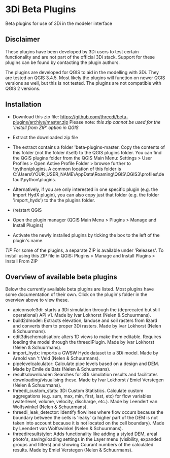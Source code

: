# 3Di Beta Plugins
Beta plugins for use of 3Di in the modeler interface

## Disclaimer
These plugins have been developed by 3Di users to test certain functionality and are not part of the official 3Di stack. Support for these plugins can be found by contacting the plugin authors. 

The plugins are developed for QGIS to aid in the modelling with 3Di. They are tested on QGIS 3.4.5. Most likely the plugins will function on newer QGIS versions as well, but this is not tested. The plugins are not compatible with QGIS 2 versions. 

## Installation
* Download this zip file: https://github.com/threedi/beta-plugins/archive/master.zip Please note: *this zip cannot be used for the 'Install from ZIP' option in QGIS*
* Extract the downloaded zip file
* The extract contains a folder 'beta-plugins-master. Copy the contents of this folder (not the folder itself) to the QGIS plugins folder. You can find the QGIS plugins folder from the QGIS Main Menu: Settings > User Profiles > Open Active Profile Folder > browse further to \python\plugins. A common location of this folder is C:\Users\YOUR_USER_NAME\AppData\Roaming\QGIS\QGIS3\profiles\default\python\plugins.

* Alternatively, if you are only interested in one specific plugin (e.g. the Import HydX plugin), you can also copy just that folder (e.g. the folder 'import_hydx') to the the plugins folder.
* (re)start QGIS
* Open the plugin manager (QGIS Main Menu > Plugins > Manage and Install Plugins)
* Activate the newly installed plugins by ticking the box to the left of the plugin's name.

*TIP* For some of the plugins, a separate ZIP is available under 'Releases'. To install using this ZIP file in QGIS: Plugins > Manage and Install Plugins > Install From ZIP

## Overview of available beta plugins
Below the currently available beta plugins are listed. Most plugins have some documentation of their own. Click on the plugin's folder in the overview above to view these.

* apiconsole3di: starts a 3Di simulation through the (deprecated but still operational) API v1. Made by Ivar Lokhorst (Nelen & Schuurmans).
* build2dmodel: Extracts elevation, landuse and soil rasters from lizard and converts them to proper 3Di rasters. Made by Ivar Lokhorst (Nelen & Schuurmans).
* edit3dischematisation: alters 1D views to make them editable. Requires loading the model through the threediPlugin. Made by Ivar Lokhorst (Nelen & Schuurmans).
* import_hydx: imports a GWSW Hydx dataset to a 3Di model. Made by Arnold van 't Veld (Nelen & Schuurmans).
* pipelevelcalculator: Calculate pipe levels based on a design and DEM. Made by Emile de Bats (Nelen & Schuurmans).
* resultsdownloader: Searches for 3Di simulation results and facilitates downloading/visualising these. Made by Ivar Lokhorst / Emiel Verstegen (Nelen & Schuurmans).
* threedi_custom_stats: 3Di Custom Statistics. Calculate custom aggregations (e.g. sum, max, min, first, last, etc) for flow variables (waterlevel, volume, velocity, discharge, etc.). Made by Leendert van Wolfswinkel (Nelen & Schuurmans).
* threedi_leak_detector: Identify flowlines where flow occurs because the boundary between the cells is 'leaky' (a higher part of the DEM is not taken into account because it is not located on the cell boundary). Made by Leendert van Wolfswinkel (Nelen & Schuurmans).
* threediresultstyler: Adds functionality like adding a styled DEM, areal photo's, saving/loading settings in the Layer menu (visibility, expanded groups and filters) and showing Courant numbers of the calculated results. Made by Emiel Verstegen (Nelen & Schuurmans).
